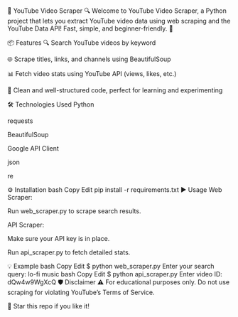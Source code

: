 🎥 YouTube Video Scraper 🔍
Welcome to YouTube Video Scraper, a Python project that lets you extract YouTube video data using web scraping and the YouTube Data API!
Fast, simple, and beginner-friendly. 🚀

📦 Features
🔍 Search YouTube videos by keyword

🌐 Scrape titles, links, and channels using BeautifulSoup

📊 Fetch video stats using YouTube API (views, likes, etc.)

🧹 Clean and well-structured code, perfect for learning and experimenting

🛠️ Technologies Used
Python

requests

BeautifulSoup

Google API Client

json

re

⚙️ Installation
bash
Copy
Edit
pip install -r requirements.txt
▶️ Usage
Web Scraper:

Run web_scraper.py to scrape search results.

API Scraper:

Make sure your API key is in place.

Run api_scraper.py to fetch detailed stats.

💡 Example
bash
Copy
Edit
$ python web_scraper.py
Enter your search query: lo-fi music
bash
Copy
Edit
$ python api_scraper.py
Enter video ID: dQw4w9WgXcQ
🛡️ Disclaimer
⚠️ For educational purposes only.
Do not use scraping for violating YouTube’s Terms of Service.

🌟 Star this repo if you like it!
